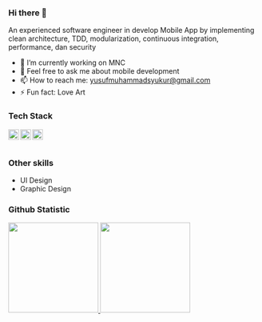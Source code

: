### Hi there 👋

<!--
**yusufmuhsyukur/yusufmuhsyukur** is a ✨ _special_ ✨ repository because its `README.md` (this file) appears on your GitHub profile.

Here are some ideas to get you started:

- 🔭 I’m currently working on ...
- 🌱 I’m currently learning ...
- 👯 I’m looking to collaborate on ...
- 🤔 I’m looking for help with ...
- 💬 Ask me about ...
- 📫 How to reach me: ...
- 😄 Pronouns: ...
- ⚡ Fun fact: ...
-->

An experienced software engineer in develop Mobile App by implementing clean architecture, TDD, modularization, continuous integration, performance, dan security
 

- 🔭 I’m currently working on MNC
- 💬 Feel free to ask me about mobile development
- 📫 How to reach me: yusufmuhammadsyukur@gmail.com
- ⚡ Fun fact: Love Art


### Tech Stack
  <a href="https://flutter.dev/"><img align="left" alt="Flutter" title="Flutter" width="21px" src="https://seeklogo.com/images/F/flutter-logo-5086DD11C5-seeklogo.com.png" /></a>
   <a href="https://spring.io/projects/spring-boot"><img align="left" alt="Spring" title="Spring" width="21px" src="https://seeklogo.com/images/S/spring-logo-9A2BC78AAF-seeklogo.com.png" /></a>
   <a href="https://angular.io/"><img align="left" alt="Angular" title="Angular" width="21px" src="https://seeklogo.com/images/A/angular-logo-B76B1CDE98-seeklogo.com.png" /></a>
  <br>
  <br>
  
### Other skills
- UI Design 
- Graphic Design


### Github Statistic
<p align="left">
<a href="https://github.com/yusufmuhsyukur">
  <img height="180em" src="https://github-readme-stats-eight-theta.vercel.app/api?username=yusufmuhsyukur&show_icons=true&theme=algolia&include_all_commits=true&count_private=true"/>
  <img height="180em" src="https://github-readme-stats-eight-theta.vercel.app/api/top-langs/?username=yusufmuhsyukur&layout=compact&langs_count=8&theme=algolia"/>
</a>
</p>
